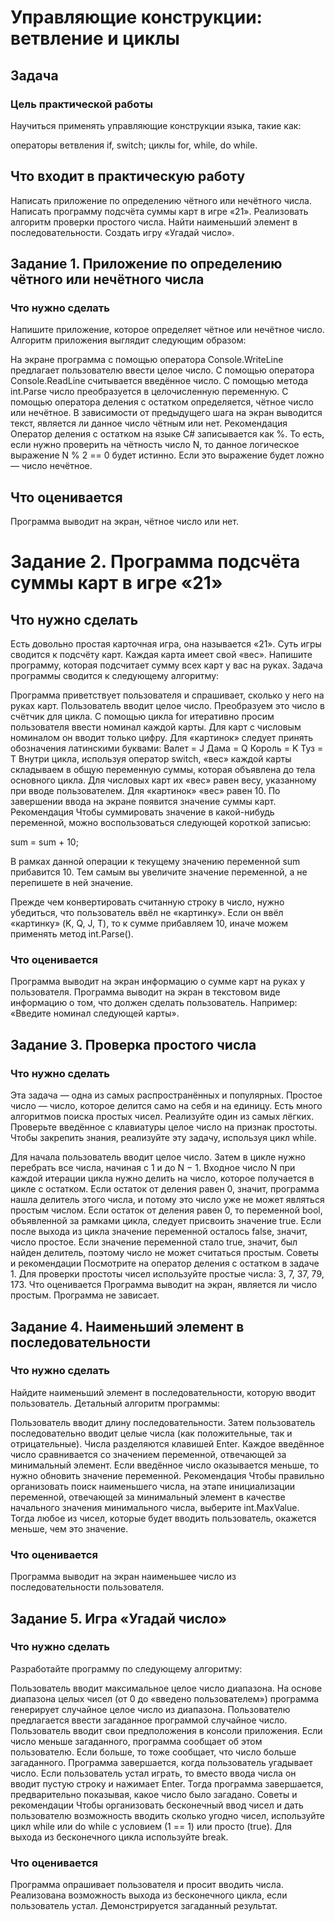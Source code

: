# Управляющие конструкции: ветвление и циклы
## Задача
### Цель практической работы
Научиться применять управляющие конструкции языка, такие как:

операторы ветвления if, switch;
циклы for, while, do while.


## Что входит в практическую работу
Написать приложение по определению чётного или нечётного числа.
Написать программу подсчёта суммы карт в игре «21».
Реализовать алгоритм проверки простого числа.
Найти наименьший элемент в последовательности.
Создать игру «Угадай число».


## Задание 1. Приложение по определению чётного или нечётного числа
### Что нужно сделать
Напишите приложение, которое определяет чётное или нечётное число. Алгоритм приложения выглядит следующим образом:

На экране программа с помощью оператора Console.WriteLine предлагает пользователю ввести целое число.
С помощью оператора Console.ReadLine считывается введённое число.
С помощью метода int.Parse число преобразуется в целочисленную переменную.
С помощью оператора деления с остатком определяется, чётное число или нечётное.
В зависимости от предыдущего шага на экран выводится текст, является ли данное число чётным или нет.
Рекомендация
Оператор деления с остатком на языке C# записывается как %. То есть, если нужно проверить на чётность число N, то данное логическое выражение N % 2 == 0 будет истинно. Если это выражение будет ложно — число нечётное.

## Что оценивается
Программа выводит на экран, чётное число или нет. 



# Задание 2. Программа подсчёта суммы карт в игре «21»
## Что нужно сделать
Есть довольно простая карточная игра, она называется «21». Суть игры сводится к подсчёту карт. Каждая карта имеет свой «вес». Напишите программу, которая подсчитает сумму всех карт у вас на руках. Задача программы сводится к следующему алгоритму:

Программа приветствует пользователя и спрашивает, сколько у него на руках карт.
Пользователь вводит целое число.
Преобразуем это число в счётчик для цикла.
С помощью цикла for итеративно просим пользователя ввести номинал каждой карты. Для карт с числовым номиналом он вводит только цифру. 
Для «картинок» следует принять обозначения латинскими буквами:
Валет = J
Дама = Q
Король = K
Туз = T
Внутри цикла, используя оператор switch, «вес» каждой карты складываем в общую переменную суммы, которая объявлена до тела основного цикла.
Для числовых карт их «вес» равен весу, указанному при вводе пользователем. Для «картинок» «вес» равен 10.
По завершении ввода на экране появится значение суммы карт.
Рекомендация
Чтобы суммировать значение в какой-нибудь переменной, можно воспользоваться следующей короткой записью: 

sum = sum + 10;

В рамках данной операции к текущему значению переменной sum прибавится 10. Тем самым вы увеличите значение переменной, а не перепишете в ней значение.

Прежде чем конвертировать считанную строку в число, нужно убедиться, что пользователь ввёл не «картинку». Если он ввёл «картинку» (K, Q, J, T), то к сумме прибавляем 10, иначе можем применять метод int.Parse().

### Что оценивается
Программа выводит на экран информацию о сумме карт на руках у пользователя. 
Программа выводит на экран в текстовом виде информацию о том, что должен сделать пользователь. Например: «Введите номинал следующей карты».


## Задание 3. Проверка простого числа
### Что нужно сделать
Эта задача — одна из самых распространённых и популярных. Простое число — число, которое делится само на себя и на единицу. Есть много алгоритмов поиска простых чисел. Реализуйте один из самых лёгких. Проверьте введённое с клавиатуры целое число на признак простоты. Чтобы закрепить знания, реализуйте эту задачу, используя цикл while.

Для начала пользователь вводит целое число.
Затем в цикле нужно перебрать все числа, начиная с 1 и до N − 1.
Входное число N при каждой итерации цикла нужно делить на число, которое получается в цикле с остатком.
Если остаток от деления равен 0, значит, программа нашла делитель этого числа, и потому это число уже не может являться простым числом.
Если остаток от деления равен 0, то переменной bool, объявленной за рамками цикла, следует присвоить значение true.
Если после выхода из цикла значение переменной осталось false, значит, число простое. Если значение переменной стало true, значит, был найден делитель, поэтому число не может считаться простым.
Советы и рекомендации
Посмотрите на оператор деления с остатком в задаче 1.
Для проверки простоты чисел используйте простые числа: 3, 7, 37, 79, 173. 
Что оценивается
Программа выводит на экран, является ли число простым.
Программа не зависает.


## Задание 4. Наименьший элемент в последовательности
### Что нужно сделать
Найдите наименьший элемент в последовательности, которую вводит пользователь. Детальный алгоритм программы:

Пользователь вводит длину последовательности. 
Затем пользователь последовательно вводит целые числа (как положительные, так и отрицательные). Числа разделяются клавишей Enter.
Каждое введённое число сравнивается со значением переменной, отвечающей за минимальный элемент. Если введённое число оказывается меньше, то нужно обновить значение переменной.
Рекомендация
Чтобы правильно организовать поиск наименьшего числа, на этапе инициализации переменной, отвечающей за минимальный элемент в качестве начального значения минимального числа, выберите int.MaxValue. Тогда любое из чисел, которые будет вводить пользователь, окажется меньше, чем это значение.

### Что оценивается
Программа выводит на экран наименьшее число из последовательности пользователя.



## Задание 5. Игра «Угадай число»
### Что нужно сделать
Разработайте программу по следующему алгоритму:

Пользователь вводит максимальное целое число диапазона.
На основе диапазона целых чисел (от 0 до «введено пользователем») программа генерирует случайное целое число из диапазона. 
Пользователю предлагается ввести загаданное программой случайное число. Пользователь вводит свои предположения в консоли приложения. 
Если число меньше загаданного, программа сообщает об этом пользователю. 
Если больше, то тоже сообщает, что число больше загаданного.
Программа завершается, когда пользователь угадывает число. 
Если пользователь устал играть, то вместо ввода числа он вводит пустую строку и нажимает Enter. Тогда программа завершается, предварительно показывая, какое число было загадано.
Советы и рекомендации
Чтобы организовать бесконечный ввод чисел и дать пользователю возможность вводить сколько угодно чисел, используйте цикл while или do while с условием (1 == 1) или просто (true).
Для выхода из бесконечного цикла используйте break.
### Что оценивается
Программа опрашивает пользователя и просит вводить числа.
Реализована возможность выхода из бесконечного цикла, если пользователь устал.
Демонстрируется загаданный результат.
